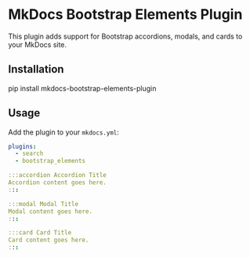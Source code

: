 # MkDocs Bootstrap Elements Plugin

This plugin adds support for Bootstrap accordions, modals, and cards to your MkDocs site.

## Installation
pip install mkdocs-bootstrap-elements-plugin


## Usage

Add the plugin to your `mkdocs.yml`:

```yaml
plugins:
  - search
  - bootstrap_elements

:::accordion Accordion Title
Accordion content goes here.
:::

:::modal Modal Title
Modal content goes here.
:::

:::card Card Title
Card content goes here.
:::